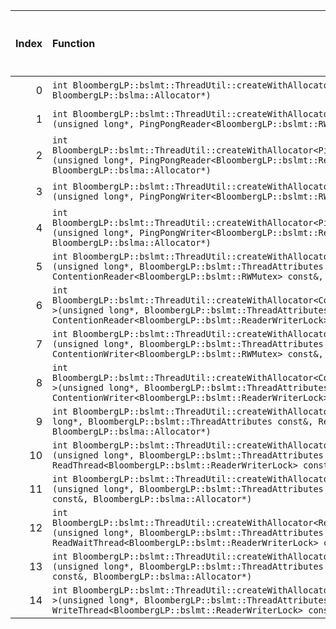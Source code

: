|   Index | Function                                                                                                                                                                                                                                                                       |   Difference in number of lines |   Function size difference in bytes | Disassembly                                                               |   Number of lines in `assume` build |   Number of bytes in `assume` build |   Number of lines in `none` build |   Number of bytes in `none` build |
|--------:|:-------------------------------------------------------------------------------------------------------------------------------------------------------------------------------------------------------------------------------------------------------------------------------|--------------------------------:|------------------------------------:|:--------------------------------------------------------------------------|------------------------------------:|------------------------------------:|----------------------------------:|----------------------------------:|
|       0 | `int BloombergLP::bslmt::ThreadUtil::createWithAllocator<ReaderThread>(unsigned long*, ReaderThread const&, BloombergLP::bslma::Allocator*)`                                                                                                                                   |                              -6 |                                 -16 | [Assumed](0.assume.s.txt), [Ignored](0.none.s.txt), [Diff](0.diff.txt)    |                                 384 |                             4227408 |                               400 |                           4227408 |
|       1 | `int BloombergLP::bslmt::ThreadUtil::createWithAllocator<PingPongReader<BloombergLP::bslmt::RWMutex> >(unsigned long*, PingPongReader<BloombergLP::bslmt::RWMutex> const&, BloombergLP::bslma::Allocator*)`                                                                    |                              -7 |                                 -32 | [Assumed](1.assume.s.txt), [Ignored](1.none.s.txt), [Diff](1.diff.txt)    |                                 384 |                             4229008 |                               416 |                           4229056 |
|       2 | `int BloombergLP::bslmt::ThreadUtil::createWithAllocator<PingPongReader<BloombergLP::bslmt::ReaderWriterLock> >(unsigned long*, PingPongReader<BloombergLP::bslmt::ReaderWriterLock> const&, BloombergLP::bslma::Allocator*)`                                                  |                              -7 |                                 -32 | [Assumed](2.assume.s.txt), [Ignored](2.none.s.txt), [Diff](2.diff.txt)    |                                 384 |                             4233040 |                               416 |                           4233216 |
|       3 | `int BloombergLP::bslmt::ThreadUtil::createWithAllocator<PingPongWriter<BloombergLP::bslmt::RWMutex> >(unsigned long*, PingPongWriter<BloombergLP::bslmt::RWMutex> const&, BloombergLP::bslma::Allocator*)`                                                                    |                              -7 |                                 -32 | [Assumed](3.assume.s.txt), [Ignored](3.none.s.txt), [Diff](3.diff.txt)    |                                 384 |                             4228048 |                               416 |                           4228064 |
|       4 | `int BloombergLP::bslmt::ThreadUtil::createWithAllocator<PingPongWriter<BloombergLP::bslmt::ReaderWriterLock> >(unsigned long*, PingPongWriter<BloombergLP::bslmt::ReaderWriterLock> const&, BloombergLP::bslma::Allocator*)`                                                  |                              -7 |                                 -32 | [Assumed](4.assume.s.txt), [Ignored](4.none.s.txt), [Diff](4.diff.txt)    |                                 384 |                             4232048 |                               416 |                           4232192 |
|       5 | `int BloombergLP::bslmt::ThreadUtil::createWithAllocator<ContentionReader<BloombergLP::bslmt::RWMutex> >(unsigned long*, BloombergLP::bslmt::ThreadAttributes const&, ContentionReader<BloombergLP::bslmt::RWMutex> const&, BloombergLP::bslma::Allocator*)`                   |                              -8 |                                 -32 | [Assumed](5.assume.s.txt), [Ignored](5.none.s.txt), [Diff](5.diff.txt)    |                                 336 |                             4231184 |                               368 |                           4231296 |
|       6 | `int BloombergLP::bslmt::ThreadUtil::createWithAllocator<ContentionReader<BloombergLP::bslmt::ReaderWriterLock> >(unsigned long*, BloombergLP::bslmt::ThreadAttributes const&, ContentionReader<BloombergLP::bslmt::ReaderWriterLock> const&, BloombergLP::bslma::Allocator*)` |                              -8 |                                 -32 | [Assumed](6.assume.s.txt), [Ignored](6.none.s.txt), [Diff](6.diff.txt)    |                                 336 |                             4235248 |                               368 |                           4235488 |
|       7 | `int BloombergLP::bslmt::ThreadUtil::createWithAllocator<ContentionWriter<BloombergLP::bslmt::RWMutex> >(unsigned long*, BloombergLP::bslmt::ThreadAttributes const&, ContentionWriter<BloombergLP::bslmt::RWMutex> const&, BloombergLP::bslma::Allocator*)`                   |                              -8 |                                 -32 | [Assumed](7.assume.s.txt), [Ignored](7.none.s.txt), [Diff](7.diff.txt)    |                                 336 |                             4230176 |                               368 |                           4230256 |
|       8 | `int BloombergLP::bslmt::ThreadUtil::createWithAllocator<ContentionWriter<BloombergLP::bslmt::ReaderWriterLock> >(unsigned long*, BloombergLP::bslmt::ThreadAttributes const&, ContentionWriter<BloombergLP::bslmt::ReaderWriterLock> const&, BloombergLP::bslma::Allocator*)` |                              -8 |                                 -32 | [Assumed](8.assume.s.txt), [Ignored](8.none.s.txt), [Diff](8.diff.txt)    |                                 336 |                             4234224 |                               368 |                           4234432 |
|       9 | `int BloombergLP::bslmt::ThreadUtil::createWithAllocator<ReadThread<BloombergLP::bslmt::RWMutex> >(unsigned long*, BloombergLP::bslmt::ThreadAttributes const&, ReadThread<BloombergLP::bslmt::RWMutex> const&, BloombergLP::bslma::Allocator*)`                               |                              -8 |                                 -32 | [Assumed](9.assume.s.txt), [Ignored](9.none.s.txt), [Diff](9.diff.txt)    |                                 336 |                             4237968 |                               368 |                           4238240 |
|      10 | `int BloombergLP::bslmt::ThreadUtil::createWithAllocator<ReadThread<BloombergLP::bslmt::ReaderWriterLock> >(unsigned long*, BloombergLP::bslmt::ThreadAttributes const&, ReadThread<BloombergLP::bslmt::ReaderWriterLock> const&, BloombergLP::bslma::Allocator*)`             |                              -8 |                                 -32 | [Assumed](10.assume.s.txt), [Ignored](10.none.s.txt), [Diff](10.diff.txt) |                                 336 |                             4241568 |                               368 |                           4241936 |
|      11 | `int BloombergLP::bslmt::ThreadUtil::createWithAllocator<ReadWaitThread<BloombergLP::bslmt::RWMutex> >(unsigned long*, BloombergLP::bslmt::ThreadAttributes const&, ReadWaitThread<BloombergLP::bslmt::RWMutex> const&, BloombergLP::bslma::Allocator*)`                       |                              -8 |                                 -32 | [Assumed](11.assume.s.txt), [Ignored](11.none.s.txt), [Diff](11.diff.txt) |                                 336 |                             4239136 |                               368 |                           4239472 |
|      12 | `int BloombergLP::bslmt::ThreadUtil::createWithAllocator<ReadWaitThread<BloombergLP::bslmt::ReaderWriterLock> >(unsigned long*, BloombergLP::bslmt::ThreadAttributes const&, ReadWaitThread<BloombergLP::bslmt::ReaderWriterLock> const&, BloombergLP::bslma::Allocator*)`     |                              -8 |                                 -32 | [Assumed](12.assume.s.txt), [Ignored](12.none.s.txt), [Diff](12.diff.txt) |                                 336 |                             4242736 |                               368 |                           4243168 |
|      13 | `int BloombergLP::bslmt::ThreadUtil::createWithAllocator<WriteThread<BloombergLP::bslmt::RWMutex> >(unsigned long*, BloombergLP::bslmt::ThreadAttributes const&, WriteThread<BloombergLP::bslmt::RWMutex> const&, BloombergLP::bslma::Allocator*)`                             |                              -8 |                                 -32 | [Assumed](13.assume.s.txt), [Ignored](13.none.s.txt), [Diff](13.diff.txt) |                                 336 |                             4238560 |                               368 |                           4238864 |
|      14 | `int BloombergLP::bslmt::ThreadUtil::createWithAllocator<WriteThread<BloombergLP::bslmt::ReaderWriterLock> >(unsigned long*, BloombergLP::bslmt::ThreadAttributes const&, WriteThread<BloombergLP::bslmt::ReaderWriterLock> const&, BloombergLP::bslma::Allocator*)`           |                              -8 |                                 -32 | [Assumed](14.assume.s.txt), [Ignored](14.none.s.txt), [Diff](14.diff.txt) |                                 336 |                             4242160 |                               368 |                           4242560 |
